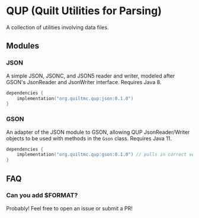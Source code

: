 # QUP (Quilt Utilities for Parsing) 
A collection of utilities involving data files.

## Modules
### JSON
A simple JSON, JSONC, and JSON5 reader and writer, modeled after GSON's JsonReader and JsonWriter interface.
Requires Java 8.
```kotlin
dependencies {
    implementation("org.quiltmc.qup:json:0.1.0")
}
```
### GSON
An adapter of the JSON module to GSON, allowing QUP JsonReader/Writer objects to be used with methods in the `Gson` class.
Requires Java 11.
```kotlin
dependencies {
    implementation("org.quiltmc.qup:gson:0.1.0") // pulls in correct versions of qup-json and gson
}
```

## FAQ
### Can you add $FORMAT?
Probably! Feel free to open an issue or submit a PR!